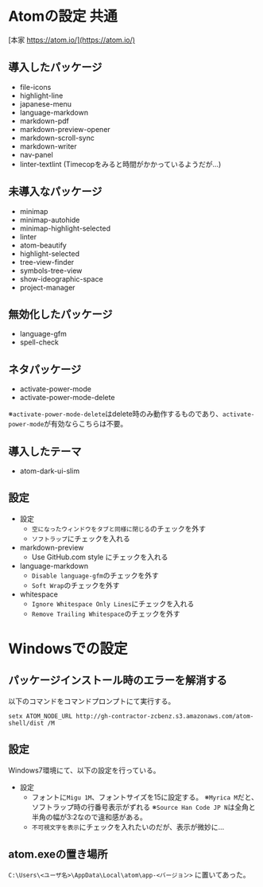 Atomの設定 共通
===============

[本家 https://atom.io/](https://atom.io/)

導入したパッケージ
------------------
* file-icons
* highlight-line
* japanese-menu
* language-markdown
* markdown-pdf
* markdown-preview-opener
* markdown-scroll-sync
* markdown-writer
* nav-panel
* linter-textlint  (Timecopをみると時間がかかっているようだが...)

未導入なパッケージ
------------------
* minimap
* minimap-autohide
* minimap-highlight-selected
* linter
* atom-beautify
* highlight-selected
* tree-view-finder
* symbols-tree-view
* show-ideographic-space
* project-manager

無効化したパッケージ
--------------------
* language-gfm
* spell-check

ネタパッケージ
--------------
* activate-power-mode
* activate-power-mode-delete

※`activate-power-mode-delete`はdelete時のみ動作するものであり、`activate-power-mode`が有効ならこちらは不要。

導入したテーマ
--------------
* atom-dark-ui-slim

設定
----

* 設定
  - `空になったウィンドウをタブと同様に閉じる`のチェックを外す
  - `ソフトラップ`にチェックを入れる
* markdown-preview
  - Use GitHub.com style にチェックを入れる
* language-markdown
  - `Disable language-gfm`のチェックを外す
  - `Soft Wrap`のチェックを外す
* whitespace
  - `Ignore Whitespace Only Lines`にチェックを入れる
  - `Remove Trailing Whitespace`のチェックを外す


Windowsでの設定
===============

パッケージインストール時のエラーを解消する
------------------------------------------
以下のコマンドをコマンドプロンプトにて実行する。

    setx ATOM_NODE_URL http://gh-contractor-zcbenz.s3.amazonaws.com/atom-shell/dist /M

設定
----
Windows7環境にて、以下の設定を行っている。
* 設定
  - フォントに`Migu 1M`、フォントサイズを15に設定する。
    ※`Myrica M`だと、ソフトラップ時の行番号表示がずれる
    ※`Source Han Code JP N`は全角と半角の幅が3:2なので違和感がある。
  - `不可視文字を表示`にチェックを入れたいのだが、表示が微妙に...

atom.exeの置き場所
------------------
`C:\Users\<ユーザ名>\AppData\Local\atom\app-<バージョン>` に置いてあった。
